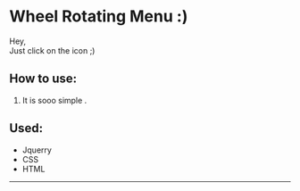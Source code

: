 <h1>Wheel Rotating Menu :)</h1>

<p> Hey,<br>
Just click on the icon ;) </p>

<h2>How to use: </h2>
<ol>
  <li>It is sooo simple .</li>
</ol>

<h2>Used:</h2>
<ul>
  <li>Jquerry </li>
  <li>CSS</li>
  <li>HTML</li>
</ul>

<hr>
